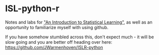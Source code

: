 # ISL-python-r
Notes and labs for ["An Introduction to Statistical Learning"](https://www-bcf.usc.edu/~gareth/ISL/), as well as an opportunity to familiarize myself with using github.

If you have somehow stumbled across this, don't expect much - it will be slow going and you are better off heading over here:
https://github.com/JWarmenhoven/ISLR-python


